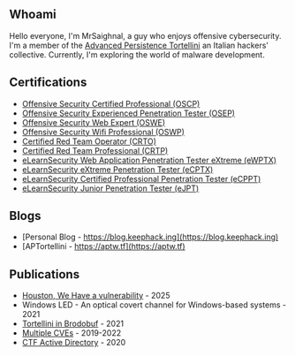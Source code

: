 ## Whoami

Hello everyone, I'm MrSaighnal, a guy who enjoys offensive cybersecurity. I'm a member of the [Advanced Persistence Tortellini](https://aptw.tf/about/) an Italian hackers' collective. Currently, I'm exploring the world of malware development.

## Certifications
- [Offensive Security Certified Professional (OSCP)](https://www.credential.net/5f173095-441e-4102-b09b-295408aa18fa#gs.zygfmr)
- [Offensive Security Experienced Penetration Tester (OSEP)](https://www.credential.net/5b74f675-6917-483b-9df7-e51e080a8140)
- [Offensive Security Web Expert (OSWE)](https://www.credential.net/85578f5d-238c-412d-8edd-f74201d10046) 
- [Offensive Security Wifi Professional (OSWP)](https://www.credential.net/217b86d2-a1bb-460d-a664-d17e5c7539e9)
- [Certified Red Team Operator (CRTO)](https://eu.badgr.com/public/assertions/B3_s6eelTD6ZKiGbd63D4Q)
- [Certified Red Team Professional (CRTP)](https://www.credential.net/80315b5d-a7bf-47ab-84ac-1495b00fe538)
- [eLearnSecurity Web Application Penetration Tester eXtreme (eWPTX)](https://elearnsecurity.com/verify-certificate/)
- [eLearnSecurity eXtreme Penetration Tester (eCPTX)](https://elearnsecurity.com/verify-certificate/)
- [eLearnSecurity Certified Professional Penetration Tester (eCPPT)](https://elearnsecurity.com/verify-certificate/)
- [eLearnSecurity Junior Penetration Tester (eJPT)](https://elearnsecurity.com/verify-certificate/)

## Blogs
- [Personal Blog - https://blog.keephack.ing](https://blog.keephack.ing)
- [APTortellini - https://aptw.tf](https://aptw.tf)

## Publications
- [Houston, We Have a vulnerability](https://blog.keephack.ing/2025-02-17-Houston-We-Have-a-vulnerability/) - 2025
- Windows LED - An optical covert channel for Windows-based systems - 2021
- [Tortellini in Brodobuf](https://aptw.tf/2021/10/27/exploiting-protobuf-webapps.html) - 2021
- [Multiple CVEs](https://cve.mitre.org/) - 2019-2022
- [CTF Active Directory](https://pentestmag.com/product/pentest-active-directory-pentesting/) - 2020
